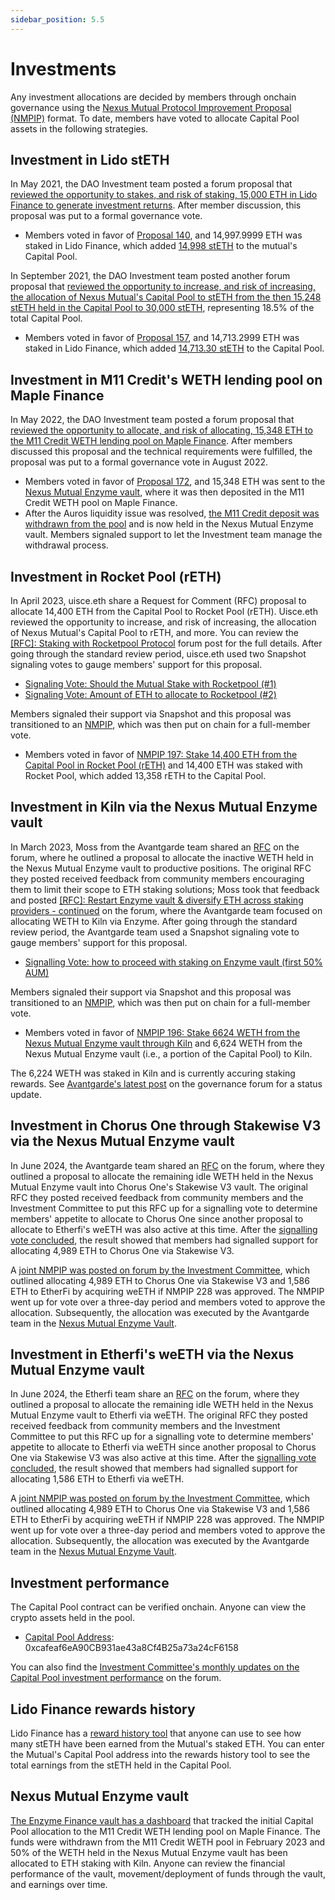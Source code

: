 ```yaml
---
sidebar_position: 5.5
---
```


# Investments

Any investment allocations are decided by members through onchain governance using the [Nexus Mutual Protocol Improvement Proposal (NMPIP)](/governance/protocol-improvement-proposals) format. To date, members have voted to allocate Capital Pool assets in the following strategies.

## Investment in Lido stETH

In May 2021, the DAO Investment team posted a forum proposal that [reviewed the opportunity to stakes, and risk of staking, 15,000 ETH in Lido Finance to generate investment returns](https://forum.nexusmutual.io/t/proposal-increase-the-allocation-of-the-capital-pool-to-steth/641). After member discussion, this proposal was put to a formal governance vote.
* Members voted in favor of [Proposal 140](https://app.nexusmutual.io/governance/view?proposalId=140), and 14,997.9999 ETH was staked in Lido Finance, which added [14,998 stETH](https://etherscan.io/tx/0x8a127001d3a7840206bef53870209f7f9c6b3df9fd2ba9e872b2ed18728e6d22) to the mutual's Capital Pool.

In September 2021, the DAO Investment team posted another forum proposal that [reviewed the opportunity to increase, and risk of increasing, the allocation of Nexus Mutual's Capital Pool to stETH from the then 15,248 stETH held in the Capital Pool to 30,000 stETH](https://forum.nexusmutual.io/t/proposal-increase-the-allocation-of-the-capital-pool-to-steth/641), representing 18.5% of the total Capital Pool.
* Members voted in favor of [Proposal 157](https://app.nexusmutual.io/governance/view?proposalId=157), and 14,713.2999 ETH was staked in Lido Finance, which added [14,713.30 stETH](https://etherscan.io/tx/0x5afe54104e9932c3d7390df71416eb41e4ffe915e2c33e9d560b69234e332539) to the Capital Pool.

## Investment in M11 Credit's WETH lending pool on Maple Finance

In May 2022, the DAO Investment team posted a forum proposal that [reviewed the opportunity to allocate, and risk of allocating, 15,348 ETH to the M11 Credit WETH lending pool on Maple Finance](https://forum.nexusmutual.io/t/proposal-allocate-capital-to-maple-finance/835/1). After members discussed this proposal and the technical requirements were fulfilled, the proposal was put to a formal governance vote in August 2022.
* Members voted in favor of [Proposal 172](https://app.nexusmutual.io/governance/view?proposalId=172), and 15,348 ETH was sent to the [Nexus Mutual Enzyme vault](https://app.enzyme.finance/vault/0x27f23c710dd3d878fe9393d93465fed1302f2ebd), where it was then deposited in the M11 Credit WETH pool on Maple Finance.
* After the Auros liquidity issue was resolved, [the M11 Credit deposit was withdrawn from the pool](https://forum.nexusmutual.io/t/m11-credit-weth-pool-updates-and-status-reports/969/5?u=bravenewdefi) and is now held in the Nexus Mutual Enzyme vault. Members signaled support to let the Investment team manage the withdrawal process.

## Investment in Rocket Pool (rETH)

In April 2023, uisce.eth share a Request for Comment (RFC) proposal to allocate 14,400 ETH from the Capital Pool to Rocket Pool (rETH). Uisce.eth reviewed the opportunity to increase, and risk of increasing, the allocation of Nexus Mutual's Capital Pool to rETH, and more. You can review the [[RFC]: Staking with Rocketpool Protocol](https://forum.nexusmutual.io/t/rfc-staking-with-rocketpool-protocol/1064) forum post for the full details. After going through the standard review period, uisce.eth used two Snapshot signaling votes to gauge members' support for this proposal.
* [Signaling Vote: Should the Mutual Stake with Rocketpool (#1)](https://snapshot.org/#/community.nexusmutual.eth/proposal/0xab65f84dfa13e6860f2c70d975edacf23e7554405839372ff3872127700d1f39)
* [Signaling Vote: Amount of ETH to allocate to Rocketpool (#2)](https://snapshot.org/#/community.nexusmutual.eth/proposal/0xdf858c753975f9526598f0c201669050fb787b793d99503f80a7e4f2e8ba88ed)

Members signaled their support via Snapshot and this proposal was transitioned to an [NMPIP](https://forum.nexusmutual.io/t/nmpip-197-allocate-14-400-eth-to-rocket-pool-protocol-reth/1173), which was then put on chain for a full-member vote.
* Members voted in favor of [NMPIP 197: Stake 14,400 ETH from the Capital Pool in Rocket Pool (rETH)](https://app.nexusmutual.io/governance/view?proposalId=197) and 14,400 ETH was staked with Rocket Pool, which added 13,358 rETH to the Capital Pool.


## Investment in Kiln via the Nexus Mutual Enzyme vault

In March 2023, Moss from the Avantgarde team shared an [RFC](https://forum.nexusmutual.io/t/rfc-restart-enzyme-vault-diversify-eth-across-staking-providers/1052) on the forum, where he outlined a proposal to allocate the inactive WETH held in the Nexus Mutual Enzyme vault to productive positions. The original RFC they posted received feedback from community members encouraging them to limit their scope to ETH staking solutions; Moss took that feedback and posted [[RFC]: Restart Enzyme vault & diversify ETH across staking providers - continued](https://forum.nexusmutual.io/t/rfc-restart-enzyme-vault-diversify-eth-across-staking-providers-continued/1122) on the forum, where the Avantgarde team focused on allocating WETH to Kiln via Enzyme. After going through the standard review period, the Avantgarde team used a Snapshot signaling vote to gauge members' support for this proposal.
* [Signalling Vote: how to proceed with staking on Enzyme vault (first 50% AUM)](https://snapshot.org/#/community.nexusmutual.eth/proposal/0x2062275bd251ee368d58f6c83e22b457242899d106352073d3c103a69911290d)

Members signaled their support via Snapshot and this proposal was transitioned to an [NMPIP](https://forum.nexusmutual.io/t/nmpip-196-restart-enzyme-vault-start-staking-through-kiln-6-624-weth/1174/1), which was then put on chain for a full-member vote.
* Members voted in favor of [NMPIP 196: Stake 6624 WETH from the Nexus Mutual Enzyme vault through Kiln](https://app.nexusmutual.io/governance/view?proposalId=196) and 6,624 WETH from the Nexus Mutual Enzyme vault (i.e., a portion of the Capital Pool) to Kiln.

The 6,224 WETH was staked in Kiln and is currently accuring staking rewards. See [Avantgarde's latest post](https://forum.nexusmutual.io/t/nmpip-196-restart-enzyme-vault-start-staking-through-kiln-6-624-weth/1174/5?u=bravenewdefi) on the governance forum for a status update.

## Investment in Chorus One through Stakewise V3 via the Nexus Mutual Enzyme vault

In June 2024, the Avantgarde team shared an [RFC](https://forum.nexusmutual.io/t/rfc-stake-idle-eth-on-enzyme-vault-to-chorus-one-through-stakewise-v3/1461) on the forum, where they outlined a proposal to allocate the remaining idle WETH held in the Nexus Mutual Enzyme vault into Chorus One's Stakewise V3 vault. The original RFC they posted received feedback from community members and the Investment Committee to put this RFC up for a signalling vote to determine members' appetite to allocate to Chorus One since another proposal to allocate to Etherfi's weETH was also active at this time. After the [signalling vote concluded](https://snapshot.org/#/community.nexusmutual.eth/proposal/0x376bda4fef544f42799604627791be993d4a050ad49d415c284cc3e2cd6e8b9c), the result showed that members had signalled support for allocating 4,989 ETH to Chorus One via Stakewise V3.

A [joint NMPIP was posted on forum by the Investment Committee](https://forum.nexusmutual.io/t/nmpip-228-allocate-6-575-eth-to-chorus-one-and-etherfi/1480/1), which outlined allocating 4,989 ETH to Chorus One via Stakewise V3 and 1,586 ETH to EtherFi by acquiring weETH if NMPIP 228 was approved. The NMPIP went up for vote over a three-day period and members voted to approve the allocation. Subsequently, the allocation was executed by the Avantgarde team in the [Nexus Mutual Enzyme Vault](https://app.enzyme.finance/vault/0x27f23c710dd3d878fe9393d93465fed1302f2ebd). 

## Investment in Etherfi's weETH via the Nexus Mutual Enzyme vault

In June 2024, the Etherfi team share an [RFC](https://forum.nexusmutual.io/t/rfc-stake-idle-eth-on-enzyme-vault-to-ether-fi/1464) on the forum, where they outlined a proposal to allocate the remaining idle WETH held in the Nexus Mutual Enzyme vault to Etherfi via weETH. The original RFC they posted received feedback from community members and the Investment Committee to put this RFC up for a signalling vote to determine members' appetite to allocate to Etherfi via weETH since another proposal to Chorus One via Stakewise V3 was also active at this time. After the [signalling vote concluded](https://snapshot.org/#/community.nexusmutual.eth/proposal/0x376bda4fef544f42799604627791be993d4a050ad49d415c284cc3e2cd6e8b9c), the result showed that members had signalled support for allocating 1,586 ETH to Etherfi via weETH.

A [joint NMPIP was posted on forum by the Investment Committee](https://forum.nexusmutual.io/t/nmpip-228-allocate-6-575-eth-to-chorus-one-and-etherfi/1480/1), which outlined allocating 4,989 ETH to Chorus One via Stakewise V3 and 1,586 ETH to EtherFi by acquiring weETH if NMPIP 228 was approved. The NMPIP went up for vote over a three-day period and members voted to approve the allocation. Subsequently, the allocation was executed by the Avantgarde team in the [Nexus Mutual Enzyme Vault](https://app.enzyme.finance/vault/0x27f23c710dd3d878fe9393d93465fed1302f2ebd). 

## Investment performance

The Capital Pool contract can be verified onchain. Anyone can view the crypto assets held in the pool.
* [Capital Pool Address](https://etherscan.io/address/0xcafeaf6ea90cb931ae43a8cf4b25a73a24cf6158): 0xcafeaf6eA90CB931ae43a8Cf4B25a73a24cF6158

You can also find the [Investment Committee's monthly updates on the Capital Pool investment performance](https://forum.nexusmutual.io/c/investment/22) on the forum.

## Lido Finance rewards history

Lido Finance has a [reward history tool](https://stake.lido.fi/rewards) that anyone can use to see how many stETH have been earned from the Mutual's staked ETH. You can enter the Mutual's Capital Pool address into the rewards history tool to see the total earnings from the stETH held in the Capital Pool.

## Nexus Mutual Enzyme vault

[The Enzyme Finance vault has a dashboard](https://app.enzyme.finance/vault/0x27f23c710dd3d878fe9393d93465fed1302f2ebd) that tracked the initial Capital Pool allocation to the M11 Credit WETH lending pool on Maple Finance. The funds were withdrawn from the M11 Credit WETH pool in February 2023 and 50% of the WETH held in the Nexus Mutual Enzyme vault has been allocated to ETH staking with Kiln. Anyone can review the financial performance of the vault, movement/deployment of funds through the vault, and earnings over time.
